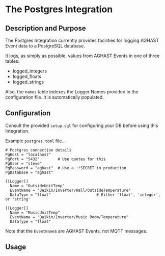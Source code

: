 # The Postgres Integration
## Description and Purpose

The Postgres Integration currently provides facilities for logging AGHAST Event data to
a PostgreSQL database.

It logs, as simply as possible, values from AGHAST Events in one of three tables:
 * logged_integers
 * logged_floats
 * logged_strings

Also, the `names` table indexes the Logger Names provided in the configuration file.  It is automatically populated.

## Configuration
Consult the provided `setup.sql` for configuring your DB before using this Integration.

Example `postgres.toml` file...

```
# Postgres connection details
PgHost = "localhost"
PgPort = "5432"        # Use quotes for this
PgUser = "steve"
PgPassword = "aghast"  # Use a !!SECRET in production
PgDatabase = "aghast"

[[Logger]]  
  Name = "OutsideUnitTemp"      
  EventName = "Daikin/Inverter/Hall/OutsideTemperature"
  DataType = "float"                    # Either 'float', 'integer', or 'string'
  
[[Logger]]
  Name = "MusicUnitTemp"       
  EventName = "Daikin/Inverter/Music Room/Temperature"
  DataType = "float"
```
Note that the `EventName`s are AGHAST Events, not MQTT messages.

## Usage

